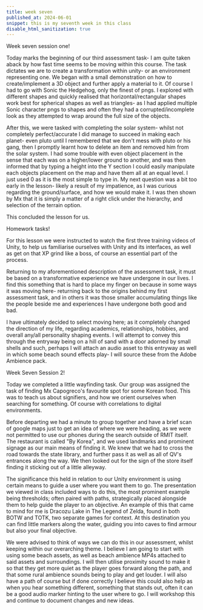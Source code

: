 ```yaml
---
title: week seven
published_at: 2024-06-01
snippet: this is my seventh week in this class
disable_html_sanitization: true
---
```


Week seven session one!

Today marks the beginning of our third assessment task- I am quite taken aback by how fast time seems
to be moving within this course. The task dictates we are to create a transformation within unity- or an
environment representing one. We began with a small demonstration on how to create/implement a 3D object
and further apply a material to it. Of course I had to go with Sonic the Hedgehog, only the finest of
pngs. I explored with different shapes and quickly realised that horizontal/rectangular shapes work best
for spherical shapes as well as triangles- as I had applied multiple Sonic character pngs to shapes and
often they had a corrupted/incomplete look as they attempted to wrap around the full size of the
objects. 

After this, we were tasked with completing the solar system- whilst not completely perfect/accurate I
did manage to succeed in making each planet- even pluto until I remembered that we don't mess with pluto
or his gang, then I promptly learnt how to delete an item and removed him from the solar system. 
I had some trouble with even object placement in the sense that each was on a higher/lower ground to
another, and was then informed that by typing a height into the Y section I could easily manipulate
each objects placement on the map and have them all at an equal level. I just used 0 as it is the most
simple to type in. My next question was a bit too early in the lesson- likely a result of my impatience,
as I was curious regarding the ground/surface, and how we would make it. I was then shown by Mx that it
is simply a matter of a right click under the hierarchy, and selection of the terrain option. 

This concluded the lesson for us.

Homework tasks!

For this lesson we were instructed to watch the first three training videos of Unity, to help us
familiarise ourselves with Unity and its interfaces, as well as get on that XP grind like a boss, of
course an essential part of the process.

Returning to my aforementioned description of the assessment task, it must be based on a transformative
experience we have undergone in our lives. I find this something that is hard to place my finger on 
because in some ways it was moving here- returning back to the origins behind my first assessment task,
and in others it was those smaller accumulating things like the people beside me and experiences I have
undergone both good and bad. 

I have ultimately decided to select moving here; as it completely changed the direction of my life,
regarding academics, relationships, hobbies, and overall any/all personality shaping events. I will 
attempt to convey this through the entryway being on a hill of sand with a door adorned by small shells
and such, perhaps I will attach an audio asset to this entryway as well in which some beach sound 
effects play- I will source these from the Adobe Ambience pack. 

Week Seven Session 2!

Today we completed a little wayfinding task. Our group was assigned the task of finding Mx Capogreco's 
favourite spot for some Korean food. This was to teach us about signifiers, and how we orient ourselves
when searching for something. Of course with correlations to digital environments.

Before departing we had a minute to group together and have a brief scan of google maps just to get an
idea of where we were heading, as we were not permitted to use our phones during the search outside of
RMIT itself. The restaurant is called "By Korea", and we used landmarks and prominent signage as our
main means of finding it. We knew that we had to cross the road towards the state library, and further
pass it as well as all of QV's entrances along the way. We then looked out for the sign of the store
itself finding it sticking out of a little alleyway. 

The significance this held in relation to our Unity environment is using certain means to guide a user
where you want them to go. The presentation we viewed in class included ways to do this, the most
prominent example being thresholds; often paired with paths, strategically placed alongside them to
help guide the player to an objective. An example of this that came to mind for me is Dracozu Lake in
The Legend of Zelda, found in both BOTW and TOTK, two separate games for context. At this destination
you can find little markers along the water, guiding you into caves to find armour but also your final
objective. 

We were advised to think of ways we can do this in our assessment, whilst keeping within our overarching
theme. I believe I am going to start with using some beach assets, as well as beach ambience MP4s
attached to said assets and surroundings. I will then utilise proximity sound to make it so that they
get more quiet as the player goes forward along the path, and that some rural ambience sounds being to
play and get louder. I will also have a path of course but if done correctly I believe this could also
help as when you hear something different, something that stands out, often it can be a good audio
marker hinting to the user where to go. I will workshop this and continue to document changes and new
ideas. 